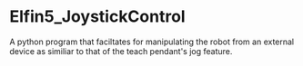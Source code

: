 # Elfin5_JoystickControl
A python program that faciltates for manipulating the robot from an external device as similiar to that of the teach pendant's jog feature.

